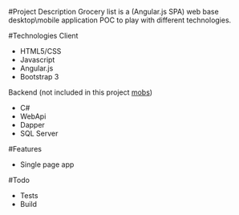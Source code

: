 #Project Description
Grocery list is a (Angular.js SPA) web base desktop\mobile application
POC to play with different technologies.

#Technologies
Client
* HTML5/CSS
* Javascript
* Angular.js
* Bootstrap 3

Backend (not included in this project <a href="https://github.com/edgardojimenez/mobws" >mobs</a>)
* C#
* WebApi
* Dapper
* SQL Server

#Features
* Single page app

#Todo
* Tests
* Build

